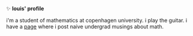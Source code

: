 ✨ **louis' profile**

i'm a student of mathematics at copenhagen university. i play the guitar. i have a [page](louiscle.github.io) where i post naive undergrad musings about math.
